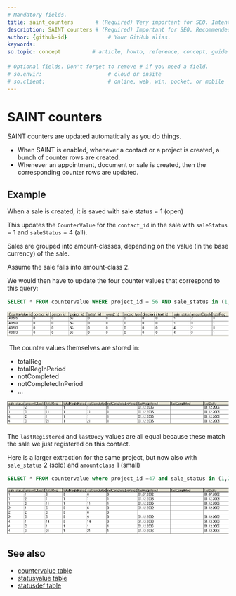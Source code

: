 ```yaml
---
# Mandatory fields.
title: saint_counters       # (Required) Very important for SEO. Intent in a unique string of 43-59 chars including spaces.
description: SAINT counters # (Required) Important for SEO. Recommended character length is 115-145 characters including spaces.
author: {github-id}             # Your GitHub alias.
keywords:
so.topic: concept          # article, howto, reference, concept, guide

# Optional fields. Don't forget to remove # if you need a field.
# so.envir:                     # cloud or onsite
# so.client:                    # online, web, win, pocket, or mobile
---
```


# SAINT counters

SAINT counters are updated automatically as you do things.

* When SAINT is enabled, whenever a contact or a project is created, a bunch of counter rows are created.
* Whenever an appointment, document or sale is created, then the corresponding counter rows are updated.

## Example

When a sale is created, it is saved with sale status = 1 (open)

This updates the `CounterValue` for the `contact_id` in the sale with `saleStatus` = 1 and `saleStatus` = 4 (all).

Sales are grouped into amount-classes, depending on the value (in the base currency) of the sale.

Assume the sale falls into amount-class 2.

We would then have to update the four counter values that correspond to this query:

```SQL
SELECT * FROM countervalue WHERE project_id = 56 AND sale_status in (1,4) AND amountclassid in (2,0)
```

![x][img1]

 The counter values themselves are stored in:

* totalReg
* totalRegInPeriod
* notCompleted
* notCompletedInPeriod
* ...

![x][img2]

The `lastRegistered` and `lastDoBy` values are all equal because these match the sale we just registered on this contact.

Here is a larger extraction for the same project, but now also with `sale_status` 2 (sold) and `amountclass` 1 (small)

```SQL
SELECT * FROM countervalue where project_id =47 and sale_status in (1,2,4) and amountclassid in (2,1,0)
```

![x][img3]

## See also

* [countervalue table][1]
* [statusvalue table][2]
* [statusdef table][3]

<!-- Referenced links -->
[1]: ../../tables/countervalue.md
[2]: ../../tables/statusvalue.md
[3]: ../../tables/statusdef.md

<!-- Referenced images -->
[img1]: media/countervalue-table.png
[img2]: media/countervalue-values.png
[img3]: media/countervalues-more.png

